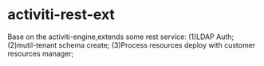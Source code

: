 # activiti-rest-ext
Base on the activiti-engine,extends some rest service:
(1)LDAP Auth;
(2)mutil-tenant schema create;
(3)Process resources deploy with customer resources manager;
